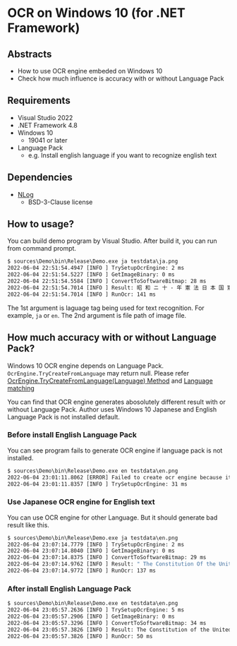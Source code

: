 # OCR on Windows 10 (for .NET Framework)

## Abstracts

* How to use OCR engine embeded on Windows 10
* Check how much influence is accuracy with or without Language Pack

## Requirements

* Visual Studio 2022
* .NET Framework 4.8
* Windows 10
  * 19041 or later
* Language Pack
  * e.g. Install english language if you want to recognize english text

## Dependencies

* [NLog](https://github.com/NLog/NLog)
  * BSD-3-Clause license

## How to usage?

You can build demo program by Visual Studio.
After build it, you can run from command prompt.

````cmd
$ sources\Demo\bin\Release\Demo.exe ja testdata\ja.png
2022-06-04 22:51:54.4947 [INFO ] TrySetupOcrEngine: 2 ms
2022-06-04 22:51:54.5227 [INFO ] GetImageBinary: 0 ms
2022-06-04 22:51:54.5584 [INFO ] ConvertToSoftwareBitmap: 28 ms
2022-06-04 22:51:54.7014 [INFO ] Result: 昭 和 ニ 十 - 年 憲 法 日 本 国 憲 法 日 本 国 民 は 、 正 当 に 選 挙 さ れ た 国 会 に お け る 代 表 者 を  通 し て 行 動 し 、 わ れ ら と わ れ ら の 子 孫 の た め に 、 諸 国 民 と の 協 和 に よ る 成 果 と 、 わ が 国 全 土 に わ た っ て 自 由 の も た ら す 恵 沢 を 確 保 し 、 政 府 の 行 為 に よ っ て 再 び 戦 争 の 惨 禍 が 起 る こ と の な い や う に す る こ と を 決 意 し 、 こ こ に 主 権  が 国 民 に 存 す る こ と を 目 言 し 、 こ の 法 を 確 定 す る 。 そ も そ も 国 政 は 、 国 民 の 廠 粛 な 信 託 に よ る も の で あ っ て 、 そ の 権 威 は 国 民 に 由 来 し 、 そ の 権 力 は 国 民 の 代 表 者 が こ れ を 行 使 し 、 そ の 福 利 は 国 民 が こ れ を 享 受 す る 。 こ れ は 人 類  普 遍 の 原 理 で あ り 、 こ の 法 は 、 か か る 原 理 に 基 く も の で あ る 。 わ れ ら は 、 こ れ に 反 す る - 切 の 法 、 法 令 及 び 詔 勅 を 排 除 す る 。 日 本 国 民 は 、 恒 久 の 平 和 を 念 願 し 、 人 間 相 互 の 閂 係 を 支 配 す る 崇 高 な 理 想 を 深 く 自 覚 す る の で あ っ て 、 平 和 を 愛 す る 諸 国 民 の 公 正 と 信 義 に 信 頼 し て 、 わ れ ら の 安 全 と 生 存 を 保 持 し よ う と 決 意 し た 。 わ れ ら は 、 平 和 を  維 持 し 、 専 制 と 隷 従 、 圧 迫 と 偏 狭 を 地 上 か ら 永 遠 に 除 去 し よ う と 努 め て ゐ る 国 社 会 に お い て 、 名 誉 あ る 地 位 を 占 め た い と 思 ふ 。 わ れ ら は 、 全 世 界 の 国 民 が 、 ひ と し く 恐 怖 と 欠 乏 か ら 免 か れ 、 平 和 の う ち に 生 存 す る 権 利 を 有 す る  こ と を 確 認 す る 。 わ れ ら は 、 い づ れ の 国 家 も 、 自 国 の こ と の み に 等 念 し て 他 国 を 無 視 し て は な ら な い の で あ っ て 、 政 治 道 徳 の 法 則 は 、 普 遍 的 な も の で あ り 、 こ の 法 則 に 従 ふ こ と は 、 自 国 の 主 権 を 維 持 し 、 他 国 と 対 等 閂 係 に 立 た  う と す る 各 国 の き 務 で あ る と 信 す る 。 日 本 国 民 は 、 国 家 の 名 誉 に か け 、 全 力 を あ け て こ の 崇 高 な 理 想 と 目 的 を 達 成 す る こ と を ふ 。
2022-06-04 22:51:54.7014 [INFO ] RunOcr: 141 ms
````

The 1st argument is laguage tag being used for text recognition. For example, `ja` or `en`.
The 2nd argument is file path of image file.

## How much accuracy with or without Language Pack?

Windows 10 OCR engine depends on Language Pack.
`OcrEngine.TryCreateFromLanguage` may return null.
Please refer [OcrEngine.TryCreateFromLanguage(Language) Method](https://docs.microsoft.com/ja-jp/uwp/api/windows.media.ocr.ocrengine.trycreatefromlanguage?view=winrt-18362) and [Language matching](https://docs.microsoft.com/en-us/previous-versions/windows/apps/jj673578(v=win.10))

You can find that OCR engine generates abosolutely different result with or without Language Pack.
Author uses Windows 10 Japanese and English Language Pack is not installed default.

### Before install English Language Pack

You can see program fails to generate OCR engine if language pack is not installed.

````cmd
$ sources\Demo\bin\Release\Demo.exe en testdata\en.png
2022-06-04 23:01:11.8062 [ERROR] Failed to create ocr engine because it could be lack of language pack.
2022-06-04 23:01:11.8357 [INFO ] TrySetupOcrEngine: 31 ms
````

### Use Japanese OCR engine for English text

You can use OCR engine for other Language.
But it should generate bad result like this.

````cmd
$ sources\Demo\bin\Release\Demo.exe ja testdata\en.png
2022-06-04 23:07:14.7779 [INFO ] TrySetupOcrEngine: 2 ms
2022-06-04 23:07:14.8040 [INFO ] GetImageBinary: 0 ms
2022-06-04 23:07:14.8375 [INFO ] ConvertToSoftwareBitmap: 29 ms
2022-06-04 23:07:14.9762 [INFO ] Result: " The Constitution Of the United states Of America ( 1787 ) (See Note 1 ) Wethe People ofthe united States ′ in 0 「 de 「 t0f0n11 a more perfect Union, establishJustice, insure domesticTranquility, provideforthe common defence, promotethe general Welfare, and secu 「 e the Blessings of Liberty to ou 「 se ⅳ es and ou 「 Posterity, do ordain and establish this Constitution 「 0 「 the United States 0 「 America. Sectlon 1. Alllegislative Powers he 「 ein granted shall be vested in a Congress 0 「 the United States, which shall consist Of a Senate and House Of Representatives.
2022-06-04 23:07:14.9772 [INFO ] RunOcr: 137 ms
````

### After install English Language Pack

````cmd
$ sources\Demo\bin\Release\Demo.exe en testdata\en.png
2022-06-04 23:05:57.2636 [INFO ] TrySetupOcrEngine: 5 ms
2022-06-04 23:05:57.2906 [INFO ] GetImageBinary: 0 ms
2022-06-04 23:05:57.3296 [INFO ] ConvertToSoftwareBitmap: 34 ms
2022-06-04 23:05:57.3826 [INFO ] Result: The Constitution of the United States of America (1787) (See Note 1) We the People of the united States, in Order to form a more perfect Union, establish Justice, insure domestic Tranquility, provide for the common defence, promote the general Welfare, and secure the Blessings of Liberty to ourselves and our Posterity, do ordain and establish this Constitution for the United States of America. Section 1. All legislative Powers herein granted shall be vested in a Congress of the United States, which shall consist of a Senate and House of Representatives.
2022-06-04 23:05:57.3826 [INFO ] RunOcr: 50 ms
````